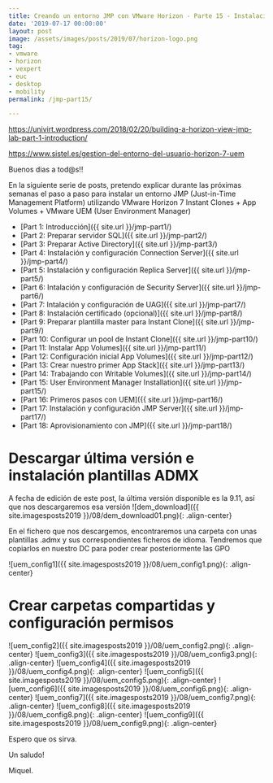 ```yaml
---
title: Creando un entorno JMP con VMware Horizon - Parte 15 - Instalación Dynamic Environment Manager
date: '2019-07-17 00:00:00'
layout: post
image: /assets/images/posts/2019/07/horizon-logo.png
tag:
- vmware
- horizon
- vexpert
- euc
- desktop
- mobility
permalink: /jmp-part15/

---
```


https://univirt.wordpress.com/2018/02/20/building-a-horizon-view-jmp-lab-part-1-introduction/

https://www.sistel.es/gestion-del-entorno-del-usuario-horizon-7-uem

Buenos dias a tod@s!!

En la siguiente serie de posts, pretendo explicar durante las próximas semanas el paso a paso para instalar un entorno JMP (Just-in-Time Management Platform) utilizando VMware Horizon 7 Instant Clones + App Volumes + VMware UEM (User Environment Manager) 

- [Part 1: Introducción]({{ site.url }}/jmp-part1/)
- [Part 2: Preparar servidor SQL]({{ site.url }}/jmp-part2/)
- [Part 3: Preparar Active Directory]({{ site.url }}/jmp-part3/)
- [Part 4: Instalación y configuración Connection Server]({{ site.url }}/jmp-part4/)
- [Part 5: Instalación y configuración Replica Server]({{ site.url }}/jmp-part5/)
- [Part 6: Intalación y configuración de Security Server]({{ site.url }}/jmp-part6/)
- [Part 7: Intalación y configuración de UAG]({{ site.url }}/jmp-part7/)
- [Part 8: Instalación certificado (opcional)]({{ site.url }}/jmp-part8/)
- [Part 9: Preparar plantilla master para Instant Clone]({{ site.url }}/jmp-part9/)
- [Part 10: Configurar un pool de Instant Clone]({{ site.url }}/jmp-part10/)
- [Part 11: Instalar App Volumes]({{ site.url }}/jmp-part11/)
- [Part 12: Configuración inicial App Volumes]({{ site.url }}/jmp-part12/)
- [Part 13: Crear nuestro primer App Stack]({{ site.url }}/jmp-part13/)
- [Part 14: Trabajando con Writable Volumes]({{ site.url }}/jmp-part14/)
- [Part 15: User Environment Manager Installation]({{ site.url }}/jmp-part15/)
- [Part 16: Primeros pasos con UEM]({{ site.url }}/jmp-part16/)
- [Part 17: Instalación y configuración JMP Server]({{ site.url }}/jmp-part17/)
- [Part 18: Aprovisionamiento con JMP]({{ site.url }}/jmp-part18/)

# Descargar última versión e instalación plantillas ADMX

A fecha de edición de este post, la última versión disponible es la  9.11, así que nos descargaremos esa versión
![dem_download]({{ site.imagesposts2019 }}/08/dem_download01.png){: .align-center}

En el fichero que nos descargemos, encontraremos una carpeta con unas plantillas .admx y sus correspondientes ficheros de idioma. Tendremos que copiarlos en nuestro DC para poder crear posteriormente las GPO

![uem_config1]({{ site.imagesposts2019 }}/08/uem_config1.png){: .align-center}

# Crear carpetas compartidas y configuración permisos

![uem_config2]({{ site.imagesposts2019 }}/08/uem_config2.png){: .align-center}
![uem_config3]({{ site.imagesposts2019 }}/08/uem_config3.png){: .align-center}
![uem_config4]({{ site.imagesposts2019 }}/08/uem_config4.png){: .align-center}
![uem_config5]({{ site.imagesposts2019 }}/08/uem_config5.png){: .align-center}
![uem_config6]({{ site.imagesposts2019 }}/08/uem_config6.png){: .align-center}
![uem_config7]({{ site.imagesposts2019 }}/08/uem_config7.png){: .align-center}
![uem_config8]({{ site.imagesposts2019 }}/08/uem_config8.png){: .align-center}
![uem_config9]({{ site.imagesposts2019 }}/08/uem_config9.png){: .align-center}


Espero que os sirva.

Un saludo!

Miquel.


